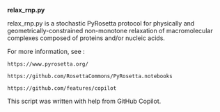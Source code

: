 **relax_rnp.py**

relax_rnp.py is a stochastic PyRosetta protocol for physically and geometrically-constrained non-monotone relaxation of macromolecular complexes composed of proteins and/or nucleic acids.

For more information, see :

    https://www.pyrosetta.org/

    https://github.com/RosettaCommons/PyRosetta.notebooks

    https://github.com/features/copilot

This script was written with help from GitHub Copilot.
